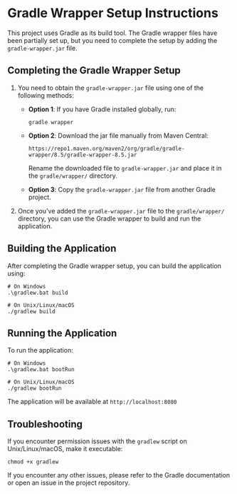 # Gradle Wrapper Setup Instructions

This project uses Gradle as its build tool. The Gradle wrapper files have been partially set up, but you need to complete the setup by adding the `gradle-wrapper.jar` file.

## Completing the Gradle Wrapper Setup

1. You need to obtain the `gradle-wrapper.jar` file using one of the following methods:

   - **Option 1**: If you have Gradle installed globally, run:
     ```
     gradle wrapper
     ```

   - **Option 2**: Download the jar file manually from Maven Central:
     ```
     https://repo1.maven.org/maven2/org/gradle/gradle-wrapper/8.5/gradle-wrapper-8.5.jar
     ```
     Rename the downloaded file to `gradle-wrapper.jar` and place it in the `gradle/wrapper/` directory.

   - **Option 3**: Copy the `gradle-wrapper.jar` file from another Gradle project.

2. Once you've added the `gradle-wrapper.jar` file to the `gradle/wrapper/` directory, you can use the Gradle wrapper to build and run the application.

## Building the Application

After completing the Gradle wrapper setup, you can build the application using:

```
# On Windows
.\gradlew.bat build

# On Unix/Linux/macOS
./gradlew build
```

## Running the Application

To run the application:

```
# On Windows
.\gradlew.bat bootRun

# On Unix/Linux/macOS
./gradlew bootRun
```

The application will be available at `http://localhost:8080`

## Troubleshooting

If you encounter permission issues with the `gradlew` script on Unix/Linux/macOS, make it executable:

```
chmod +x gradlew
```

If you encounter any other issues, please refer to the Gradle documentation or open an issue in the project repository.